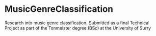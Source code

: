 # MusicGenreClassification

Research into music genre classification. Submitted as a final Technical Project as part of the Tonmeister degree (BSc) at the University of Surry
